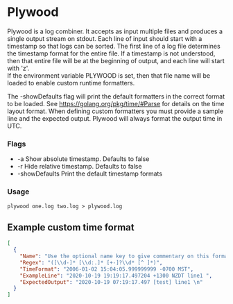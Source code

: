 # Plywood

Plywood is a log combiner. It accepts as input multiple files and produces a
single output stream on stdout. Each line of input should start with a
timestamp so that logs can be sorted. The first line of a log file determines
the timestamp format for the entire file. If a timestamp is not understood,
then that entire file will be at the beginning of output, and each line will
start with 'z'.  
If the environment variable PLYWOOD is set, then that file name will be loaded
to enable custom runtime formatters.

The -showDefaults flag will print the default formatters in the correct format
to be loaded.
See https://golang.org/pkg/time/#Parse for details on the time layout format.
When defining custom formatters you must provide a sample line and the expected
output.
Plywood will always format the output time in UTC.

### Flags

- -a Show absolute timestamp. Defaults to false
- -r Hide relative timestamp. Defaults to false
- -showDefaults Print the default timestamp formats

### Usage

`plywood one.log two.log > plywood.log`

## Example custom time format

```json
[
  {
    "Name": "Use the optional name key to give commentary on this format",
    "Regex": "([\\d-]* [\\d:.]* [+-]?\\d* [^ ]*)",
    "TimeFormat": "2006-01-02 15:04:05.999999999 -0700 MST",
    "ExampleLine": "2020-10-19 19:19:17.497204 +1300 NZDT line1 ",
    "ExpectedOutput": "2020-10-19 07:19:17.497 [test] line1 \n"
  }
]
```
